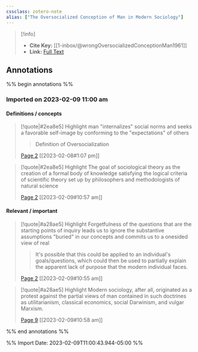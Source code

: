 ```yaml
---
cssclass: zotero-note
alias: ["The Oversocialized Conception of Man in Modern Sociology"]
---
```


> [!info]
> - **Cite Key:** [[1-inbox/@wrongOversocializedConceptionMan1961]]
> - **Link:** [Full Text](file://C:\Users\willc\Zotero\storage\PTRTQGJP\Wrong%20-%201961%20-%20The%20Oversocialized%20Conception%20of%20Man%20in%20Modern%20Soc.pdf)

## Annotations
%% begin annotations %%
### Imported on 2023-02-09 11:00 am

#### Definitions / concepts

> [!quote|#2ea8e5] Highlight
> man "internalizes" social norms and seeks a favorable self-image by conforming to the "expectations" of others
>> Definition of Oversocialization
>
> [Page 2](zotero://open-pdf/library/items/PTRTQGJP?page=2) [[2023-02-08#1:07 pm]]

> [!quote|#2ea8e5] Highlight
> The goal of sociological theory as the creation of a formal body of knowledge satisfying the logical criteria of scientific theory set up by philosophers and methodologists of natural science
>
> [Page 2](zotero://open-pdf/library/items/PTRTQGJP?page=2) [[2023-02-09#10:57 am]]

#### Relevant / important

> [!quote|#a28ae5] Highlight
> Forgetfulness of the questions that are the starting points of inquiry leads us to ignore the substantive assumptions "buried" in our concepts and commits us to a onesided view of real
>
>> It's possible that this could be applied to an individual's goals/questions, which could then be used to partially explain the apparent lack of purpose that the modern individual faces.
>
> [Page 2](zotero://open-pdf/library/items/PTRTQGJP?page=2) [[2023-02-09#10:55 am]]

> [!quote|#a28ae5] Highlight
> Modern sociology, after all, originated as a protest against the partial views of man contained in such doctrines as utilitarianism, classical economics, social Darwinism, and vulgar Marxism.
>
> [Page 9](zotero://open-pdf/library/items/PTRTQGJP?page=9) [[2023-02-09#10:58 am]]


%% end annotations %%

%% Import Date: 2023-02-09T11:00:43.944-05:00 %%
